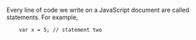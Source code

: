 Every line of code we write on a JavaScript document are called statements.
For example,
``` document.getElementById("demo").innerHTML = "Hello Dolly!"; // statement one
    var x = 5; // statement two